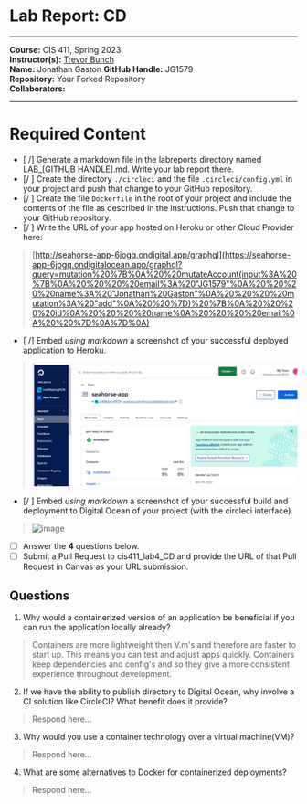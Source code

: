 # Lab Report: CD
___
**Course:** CIS 411, Spring 2023  
**Instructor(s):** [Trevor Bunch](https://github.com/trevordbunch)  
**Name:** Jonathan Gaston 
**GitHub Handle:** JG1579  
**Repository:** Your Forked Repository  
**Collaborators:** 
___

# Required Content

- [ /] Generate a markdown file in the labreports directory named LAB_[GITHUB HANDLE].md. Write your lab report there.
- [/ ] Create the directory ```./circleci``` and the file ```.circleci/config.yml``` in your project and push that change to your GitHub repository.
- [/ ] Create the file ```Dockerfile``` in the root of your project and include the contents of the file as described in the instructions. Push that change to your GitHub repository.
- [/ ] Write the URL of your app hosted on Heroku or other Cloud Provider here:  
>  [http://seahorse-app-6jogq.ondigital.app/graphql](https://seahorse-app-6jogq.ondigitalocean.app/graphql?query=mutation%20%7B%0A%20%20mutateAccount(input%3A%20%7B%0A%20%20%20%20email%3A%20"JG1579"%0A%20%20%20%20name%3A%20"Jonathan%20Gaston"%0A%20%20%20%20mutation%3A%20"add"%0A%20%20%7D)%20%7B%0A%20%20%20%20id%0A%20%20%20%20name%0A%20%20%20%20email%0A%20%20%7D%0A%7D%0A)
- [ /] Embed _using markdown_ a screenshot of your successful deployed application to Heroku.  
>  ![Successful Build](/assets/digital%20ocean%20verify.jpg)
- [/ ] Embed _using markdown_ a screenshot of your successful build and deployment to Digital Ocean of your project (with the circleci interface).  
> ![image](/assets/ci_api_key.png)

- [ ] Answer the **4** questions below.
- [ ] Submit a Pull Request to cis411_lab4_CD and provide the URL of that Pull Request in Canvas as your URL submission.

## Questions
1. Why would a containerized version of an application be beneficial if you can run the application locally already?
> Containers are more lightweight then V.m's and therefore are faster to start up. This means you can test and adjust apps quickly.
>Containers keep dependencies and config's and so they give a more consistent experience throughout development.
2. If we have the ability to publish directory to Digital Ocean, why involve a CI solution like CircleCI? What benefit does it provide?
> Respond here...
3. Why would you use a container technology over a virtual machine(VM)?
> Respond here...
4. What are some alternatives to Docker for containerized deployments?
> Respond here...